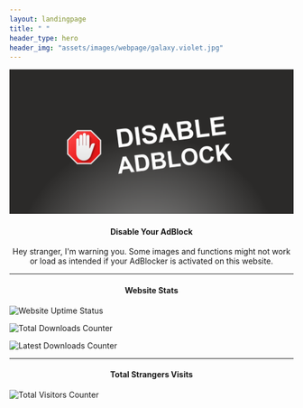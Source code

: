 ```yaml
---
layout: landingpage
title: " "
header_type: hero
header_img: "assets/images/webpage/galaxy.violet.jpg"
---
```


![Disable AdBlock](assets/images/webpage/disable.adblock.png)

<h4> <p align="center"> Disable Your AdBlock </p> </h4>
<p align="center">
Hey stranger, I'm warning you. Some images and functions might not work or load as intended if your AdBlocker is activated on this website.
</p>

---

<h4> <p align="center"> Website Stats </p> </h4>

![Website Uptime Status](https://rb.gy/hsmjxp)

![Total Downloads Counter](https://rb.gy/fuq958)

![Latest Downloads Counter](https://rb.gy/yqsa1y)

---

<h4> <p align="center"> Total Strangers Visits </p> </h4>

![Total Visitors Counter](https://rb.gy/fex4mx)
